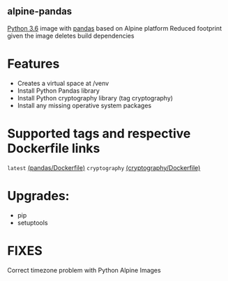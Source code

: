 ## alpine-pandas
[Python 3.6](https://hub.docker.com/_/python/) image with [pandas](https://pandas.pydata.org/) based on Alpine platform
Reduced footprint given the image deletes build dependencies

# Features

* Creates a virtual space at /venv
* Install Python Pandas library
* Install Python cryptography library (tag cryptography)
* Install any missing operative system packages

# Supported tags and respective Dockerfile links
`latest` [(pandas/Dockerfile)](https://github.com/erodrig/alpine-pandas/blob/master/Dockerfile)
`cryptography` [(cryptography/Dockerfile)](https://github.com/erodrig/alpine-pandas/blob/cryptography/Dockerfile)

# Upgrades:
* pip
* setuptools

# FIXES 
Correct timezone problem with Python Alpine Images